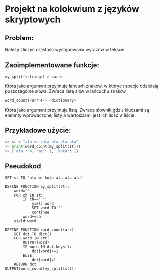 # Projekt na kolokwium z języków skryptowych 
## Problem:
Należy zliczyć częstość występowania wyrazów w tekście.

## Zaoimplementowane funkcje:

```python
my_split(<string>)-> <arr>
```

Która jako argument przyjmuje łańcuch znaków, w których spacje odzielają poszczególne słowa.
Zwraca listę słów w łańcuchu znaków

```python
word_count(<arr>)-> <dictionary>
```

Która jako argument przyjmuje listę.
Zwraca słownik gdzie kluczami są elemnty wprowadzonej listy a wartościami jest ich ilość w liście.

## Przykładowe użycie:

```python
>> st = "ala ma kota ala ala ala"
>> print(word_count(my_split(st)))
>> {'ala': 4, 'ma': 1, 'kota': 1}
```
## Pseudokod


```
SET st TO "ala ma kota ala ala ala"

DEFINE FUNCTION my_split(st):
    word=""
    FOR ch IN st:
        IF ch==" ":
            yield word
            SET word TO ""
            continue
        word+=ch
    yield word
   
DEFINE FUNCTION word_count(arr):
    SET dct TO dict()
    FOR word IN arr:
        OUTPUT(word)
        IF word IN dct.keys():
            dct[word]+=1
        ELSE:
            dct[word]=1
    RETURN dct
OUTPUT(word_count(my_split(st)))
```





